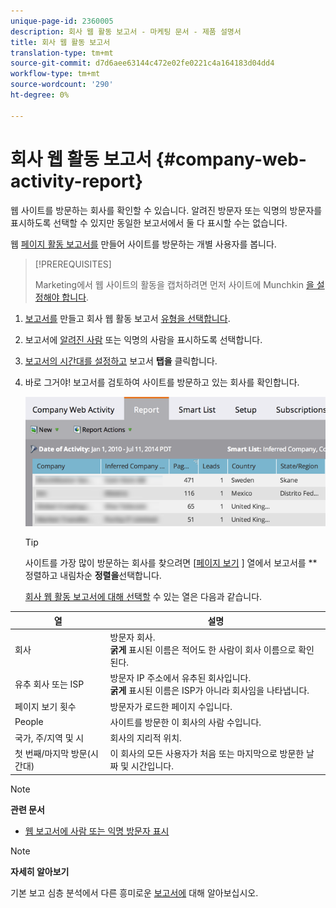 ```yaml
---
unique-page-id: 2360005
description: 회사 웹 활동 보고서 - 마케팅 문서 - 제품 설명서
title: 회사 웹 활동 보고서
translation-type: tm+mt
source-git-commit: d7d6aee63144c472e02fe0221c4a164183d04dd4
workflow-type: tm+mt
source-wordcount: '290'
ht-degree: 0%

---
```



# 회사 웹 활동 보고서 {#company-web-activity-report}

웹 사이트를 방문하는 회사를 확인할 수 있습니다. 알려진 방문자 또는 익명의 방문자를 표시하도록 선택할 수 있지만 동일한 보고서에서 둘 다 표시할 수는 없습니다.

웹 [페이지 활동 보고서를](web-page-activity-report.md) 만들어 사이트를 방문하는 개별 사용자를 봅니다.

>[!PREREQUISITES]
>
>Marketing에서 웹 사이트의 활동을 캡처하려면 먼저 사이트에 Munchkin [을 설정해야 합니다](../../../../product-docs/administration/additional-integrations/add-munchkin-tracking-code-to-your-website.md).

1. [보고서를](../../../../product-docs/reporting/basic-reporting/creating-reports/create-a-report-in-a-program.md) 만들고 회사 웹 활동 보고서 [유형을 선택합니다](report-type-overview.md).
1. 보고서에 [알려진 사람](https://docs.marketo.com/display/DOCS/Display+Known+or+Anonymous+People+in+Web+Reports) 또는 익명의 사람을 표시하도록 선택합니다.
1. [보고서의 시간대를 설정하고](../../../../product-docs/reporting/basic-reporting/editing-reports/change-a-report-time-frame.md) 보고서 **탭을** 클릭합니다.
1. 바로 그거야! 보고서를 검토하여 사이트를 방문하고 있는 회사를 확인합니다.

   ![](assets/image2014-9-16-11-3a0-3a24.png)

   >[!TIP]
   >
   >사이트를 가장 많이 방문하는 회사를 찾으려면 [[페이지 보기](../../../../product-docs/reporting/basic-reporting/editing-reports/sort-report-on-columns.md) ] 열에서 보고서를 ** 정렬하고 내림차순 **정렬을**&#x200B;선택합니다.

   [회사 웹 활동 보고서에 대해 선택할](../../../../product-docs/reporting/basic-reporting/editing-reports/select-report-columns.md) 수 있는 열은 다음과 같습니다.

<table> 
 <thead> 
  <tr> 
   <th>열</th> 
   <th>설명</th> 
  </tr> 
 </thead> 
 <tbody> 
  <tr> 
   <td>회사</td> 
   <td>방문자 회사.<br> <strong>굵게</strong> 표시된 이름은 적어도 한 사람이 회사 이름으로 확인된다.</td> 
  </tr> 
  <tr> 
   <td>유추 회사 또는 ISP</td> 
   <td>방문자 IP 주소에서 유추된 회사입니다. <br> <strong>굵게</strong> 표시된 이름은 ISP가 아니라 회사임을 나타냅니다. </td> 
  </tr> 
  <tr> 
   <td>페이지 보기 횟수</td> 
   <td>방문자가 로드한 페이지 수입니다.</td> 
  </tr> 
  <tr> 
   <td>People</td> 
   <td>사이트를 방문한 이 회사의 사람 수입니다.</td> 
  </tr> 
  <tr> 
   <td>국가, 주/지역 및 시</td> 
   <td>회사의 지리적 위치.</td> 
  </tr> 
  <tr> 
   <td>첫 번째/마지막 방문(시간대)</td> 
   <td>이 회사의 모든 사용자가 처음 또는 마지막으로 방문한 날짜 및 시간입니다.</td> 
  </tr> 
 </tbody> 
</table>

>[!NOTE]
>
>**관련 문서**
>
>* [웹 보고서에 사람 또는 익명 방문자 표시](../../../../product-docs/reporting/basic-reporting/report-activity/display-people-or-anonymous-visitors-in-web-reports.md)


>[!NOTE]
>
>**자세히 알아보기**
>
>기본 보고 심층 분석에서 다른 흥미로운 [보고서에](http://docs.marketo.com/display/docs/basic+reporting) 대해 알아보십시오.
